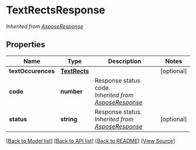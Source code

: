 # TextRectsResponse


*Inherited from [AsposeResponse](AsposeResponse.md)*
## Properties
Name | Type | Description | Notes
------------ | ------------- | ------------- | -------------
**textOccurences** | [**TextRects**](TextRects.md) |  | [optional]
**code** | **number** | Response status code.<br />*Inherited from [AsposeResponse](AsposeResponse.md)* | 
**status** | **string** | Response status.<br />*Inherited from [AsposeResponse](AsposeResponse.md)* | [optional]

[[Back to Model list]](../README.md#documentation-for-models) [[Back to API list]](../README.md#documentation-for-api-endpoints) [[Back to README]](../README.md) [[View Source]](../src/models/textRectsResponse.ts)

